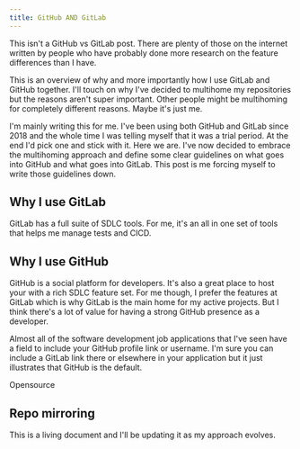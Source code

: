 ```yaml
---
title: GitHub AND GitLab
---
```

<!--more-->

This isn't a GitHub vs GitLab post.  There are plenty of those on the internet 
written by people who have probably done more research on the feature 
differences than I have.

This is an overview of why and more importantly how I use GitLab and GitHub 
together.  I'll touch on why I've decided to multihome my repositories but the 
reasons aren't super important.  Other people might be multihoming for 
completely different reasons.  Maybe it's just me.

I'm mainly writing this for me.  I've been using both GitHub and GitLab since 
2018 and the whole time I was telling myself that it was a trial period.  At the 
end I'd pick one and stick with it.  Here we are.  I've now decided to embrace 
the multihoming approach and define some clear guidelines on what goes into 
GitHub and what goes into GitLab.  This post is me forcing myself to write 
those guidelines down.

## Why I use GitLab

GitLab has a full suite of SDLC tools.  For me, it's an all in one set of tools 
that helps me manage tests and CICD.

## Why I use GitHub

GitHub is a social platform for developers.  It's also a great place to host 
your with a rich SDLC feature set.  For me though, I prefer the features at 
GitLab which is why GitLab is the main home for my active projects.  But I 
think there's a lot of value for having a strong GitHub presence as a 
developer.  

Almost all of the software development job applications that I've seen have a 
field to include your GitHub profile link or username.  I'm sure you can 
include a GitLab link there or elsewhere in your application but it just 
illustrates that GitHub is the default.

Opensource

## Repo mirroring

This is a living document and I'll be updating it as my approach evolves.